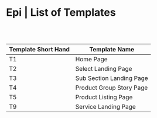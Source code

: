 # Epi | List of Templates

<br><br>

| Template Short Hand | Template Name            |
| ------------------- | ------------------------ |
| T1                  | Home Page                |
| T2                  | Select Landing Page      |
| T3                  | Sub Section Landing Page |
| T4                  | Product Group Story Page |
| T5                  | Product Listing Page     |
| T9                  | Service Landing Page     |

